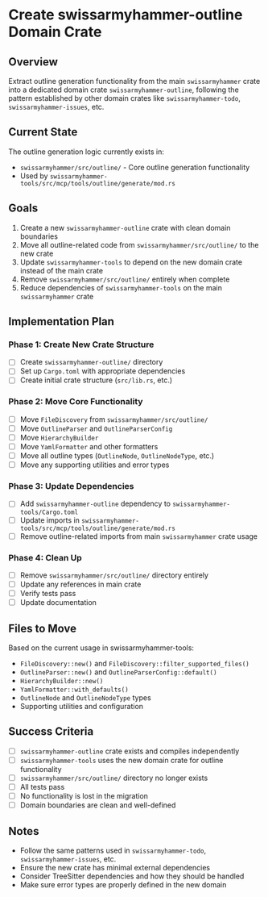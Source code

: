 # Create swissarmyhammer-outline Domain Crate

## Overview
Extract outline generation functionality from the main `swissarmyhammer` crate into a dedicated domain crate `swissarmyhammer-outline`, following the pattern established by other domain crates like `swissarmyhammer-todo`, `swissarmyhammer-issues`, etc.

## Current State
The outline generation logic currently exists in:
- `swissarmyhammer/src/outline/` - Core outline generation functionality
- Used by `swissarmyhammer-tools/src/mcp/tools/outline/generate/mod.rs`

## Goals
1. Create a new `swissarmyhammer-outline` crate with clean domain boundaries
2. Move all outline-related code from `swissarmyhammer/src/outline/` to the new crate
3. Update `swissarmyhammer-tools` to depend on the new domain crate instead of the main crate
4. Remove `swissarmyhammer/src/outline/` entirely when complete
5. Reduce dependencies of `swissarmyhammer-tools` on the main `swissarmyhammer` crate

## Implementation Plan

### Phase 1: Create New Crate Structure
- [ ] Create `swissarmyhammer-outline/` directory
- [ ] Set up `Cargo.toml` with appropriate dependencies
- [ ] Create initial crate structure (`src/lib.rs`, etc.)

### Phase 2: Move Core Functionality  
- [ ] Move `FileDiscovery` from `swissarmyhammer/src/outline/`
- [ ] Move `OutlineParser` and `OutlineParserConfig`
- [ ] Move `HierarchyBuilder` 
- [ ] Move `YamlFormatter` and other formatters
- [ ] Move all outline types (`OutlineNode`, `OutlineNodeType`, etc.)
- [ ] Move any supporting utilities and error types

### Phase 3: Update Dependencies
- [ ] Add `swissarmyhammer-outline` dependency to `swissarmyhammer-tools/Cargo.toml`
- [ ] Update imports in `swissarmyhammer-tools/src/mcp/tools/outline/generate/mod.rs`
- [ ] Remove outline-related imports from main `swissarmyhammer` crate usage

### Phase 4: Clean Up
- [ ] Remove `swissarmyhammer/src/outline/` directory entirely  
- [ ] Update any references in main crate
- [ ] Verify tests pass
- [ ] Update documentation

## Files to Move
Based on the current usage in swissarmyhammer-tools:
- `FileDiscovery::new()` and `FileDiscovery::filter_supported_files()`
- `OutlineParser::new()` and `OutlineParserConfig::default()`
- `HierarchyBuilder::new()`
- `YamlFormatter::with_defaults()`
- `OutlineNode` and `OutlineNodeType` types
- Supporting utilities and configuration

## Success Criteria
- [ ] `swissarmyhammer-outline` crate exists and compiles independently
- [ ] `swissarmyhammer-tools` uses the new domain crate for outline functionality
- [ ] `swissarmyhammer/src/outline/` directory no longer exists
- [ ] All tests pass
- [ ] No functionality is lost in the migration
- [ ] Domain boundaries are clean and well-defined

## Notes
- Follow the same patterns used in `swissarmyhammer-todo`, `swissarmyhammer-issues`, etc.
- Ensure the new crate has minimal external dependencies
- Consider TreeSitter dependencies and how they should be handled
- Make sure error types are properly defined in the new domain